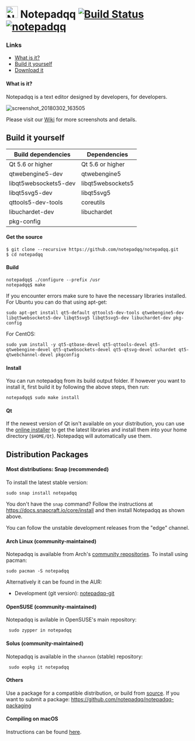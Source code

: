 # <img src="https://user-images.githubusercontent.com/4319621/36906314-e3f99680-1e35-11e8-90fd-f959c9641f36.png" alt="Notepadqq" width="32" height="32" /> Notepadqq [![Build Status](https://travis-ci.com/notepadqq/notepadqq.svg?branch=master)](https://travis-ci.com/notepadqq/notepadqq) [![notepadqq](https://snapcraft.io/notepadqq/badge.svg)](https://snapcraft.io/notepadqq)

### Links

* [What is it?](#what-is-it)
* [Build it yourself](#build-it-yourself)
* [Download it](#distribution-packages)

#### What is it?

Notepadqq is a text editor designed by developers, for developers. 

![screenshot_20180302_163505](https://notepadqq.com/s/images/snapshot1.png)

Please visit our [Wiki](https://github.com/notepadqq/notepadqq/wiki) for more screenshots and details.

Build it yourself
-----

| Build dependencies    | Dependencies      |
|-----------------------|-------------------|
| Qt 5.6 or higher      | Qt 5.6 or higher  |
| qtwebengine5-dev      | qtwebengine5      |
| libqt5websockets5-dev | libqt5websockets5 |
| libqt5svg5-dev        | libqt5svg5        |
| qttools5-dev-tools    | coreutils         |
| libuchardet-dev       | libuchardet       |
| pkg-config            |                   |

#### Get the source

    $ git clone --recursive https://github.com/notepadqq/notepadqq.git
    $ cd notepadqq

#### Build

    notepadqq$ ./configure --prefix /usr
    notepadqq$ make
    
If you encounter errors make sure to have the necessary libraries installed. For Ubuntu you can do that using apt-get:

    sudo apt-get install qt5-default qttools5-dev-tools qtwebengine5-dev libqt5websockets5-dev libqt5svg5 libqt5svg5-dev libuchardet-dev pkg-config

For CentOS:

    sudo yum install -y qt5-qtbase-devel qt5-qttools-devel qt5-qtwebengine-devel qt5-qtwebsockets-devel qt5-qtsvg-devel uchardet qt5-qtwebchannel-devel pkgconfig
    
#### Install

You can run notepadqq from its build output folder. If however you want to install it, first build it
by following the above steps, then run:

    notepadqq$ sudo make install

#### Qt

If the newest version of Qt isn't available on your distribution, you can use the [online installer](http://www.qt.io/download-open-source) to get the latest libraries and install them into your home directory (`$HOME/Qt`). Notepadqq will automatically use them.

Distribution Packages
---------------------

#### Most distributions: Snap (recommended)

To install the latest stable version:

    sudo snap install notepadqq

You don't have the `snap` command? Follow the instructions at https://docs.snapcraft.io/core/install and then install Notepadqq as shown above.

You can follow the unstable development releases from the "edge" channel.

#### Arch Linux (community-maintained)
Notepadqq is available from Arch's [community repositories](https://www.archlinux.org/packages/community/x86_64/notepadqq/). To install using pacman:

    sudo pacman -S notepadqq

Alternatively it can be found in the AUR:

 * Development (git version): [notepadqq-git](https://aur.archlinux.org/packages/notepadqq-git/)

#### OpenSUSE (community-maintained)
Notepadqq is avilable in OpenSUSE's main repository:

     sudo zypper in notepadqq
     
#### Solus (community-maintained)
Notepadqq is available in the `shannon` (stable) repository:

     sudo eopkg it notepadqq

#### Others
Use a package for a compatible distribution, or build from [source](https://github.com/notepadqq/notepadqq.git).
If you want to submit a package: https://github.com/notepadqq/notepadqq-packaging

#### Compiling on macOS
Instructions can be found [here](https://github.com/notepadqq/notepadqq/wiki/Compiling-Notepadqq-on-macOS).

